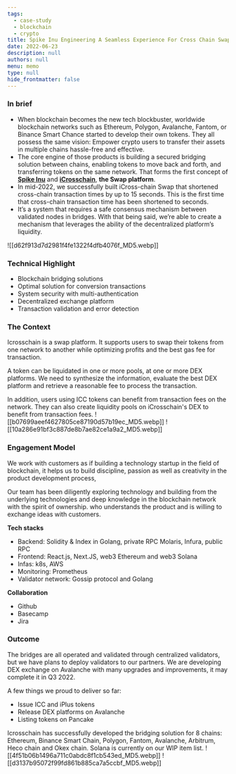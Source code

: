 ```yaml
---
tags: 
  - case-study
  - blockchain
  - crypto
title: Spike Inu Engineering A Seamless Experience For Cross Chain Swap And Decentralized Exchange
date: 2022-06-23
description: null
authors: null
menu: memo
type: null
hide_frontmatter: false
---
```

### In brief
* When blockchain becomes the new tech blockbuster, worldwide blockchain networks such as Ethereum, Polygon, Avalanche, Fantom, or Binance Smart Chance started to develop their own tokens. They all possess the same vision: Empower crypto users to transfer their assets in multiple chains hassle-free and effective.
* The core engine of those products is building a secured bridging solution between chains, enabling tokens to move back and forth, and transferring tokens on the same network. That forms the first concept of **[Spike Inu](https://spikeinu.io/)** and **[iCrosschain](https://icrosschain.io/)**, **the Swap platform**.
* In mid-2022, we successfully built iCross-chain Swap that shortened cross-chain transaction times by up to 15 seconds. This is the first time that cross-chain transaction time has been shortened to seconds.
* It’s a system that requires a safe consensus mechanism between validated nodes in bridges. With that being said, we’re able to create a mechanism that leverages the ability of the decentralized platform’s liquidity.

![[d62f913d7d2981f4fe1322f4dfb4076f_MD5.webp]]

### Technical Highlight
* Blockchain bridging solutions
* Optimal solution for conversion transactions
* System security with multi-authentication
* Decentralized exchange platform
* Transaction validation and error detection

### The Context
Icrosschain is a swap platform. It supports users to swap their tokens from one network to another while optimizing profits and the best gas fee for transaction.

A token can be liquidated in one or more pools, at one or more DEX platforms. We need to synthesize the information, evaluate the best DEX platform and retrieve a reasonable fee to process the transaction.

In addition, users using ICC tokens can benefit from transaction fees on the network. They can also create liquidity pools on iCrosschain's DEX to benefit from transaction fees.
![[b07699aeef4627805ce87190d57b19ec_MD5.webp]]
![[10a286e91bf3c887de8b7ae82ce1a9a2_MD5.webp]]

### Engagement Model
We work with customers as if building a technology startup in the field of blockchain, it helps us to build discipline, passion as well as creativity in the product development process,

Our team has been diligently exploring technology and building from the underlying technologies and deep knowledge in the blockchain network with the spirit of ownership. who understands the product and is willing to exchange ideas with customers.

**Tech stacks**
* Backend: Solidity & Index in Golang, private RPC Molaris, Infura, public RPC
* Frontend: React.js, Next.JS, web3 Ethereum and web3 Solana
* Infas: k8s, AWS
* Monitoring: Prometheus
* Validator network: Gossip protocol and Golang

**Collaboration**
* Github
* Basecamp
* Jira

### Outcome
The bridges are all operated and validated through centralized validators, but we have plans to deploy validators to our partners. We are developing DEX exchange on Avalanche with many upgrades and improvements, it may complete it in Q3 2022.

A few things we proud to deliver so far:
* Issue ICC and iPlus tokens
* Release DEX platforms on Avalanche
* Listing tokens on Pancake

Icrosschain has successfully developed the bridging solution for 8 chains: Ethereum, Binance Smart Chain, Polygon, Fantom, Avalanche, Arbitrum, Heco chain and Okex chain. Solana is currently on our WIP item list.
![[4f51b06b1496a711c0abdc8f1cb543ed_MD5.webp]]
![[d3137b95072f99fd861b885ca7a5ccbf_MD5.webp]]